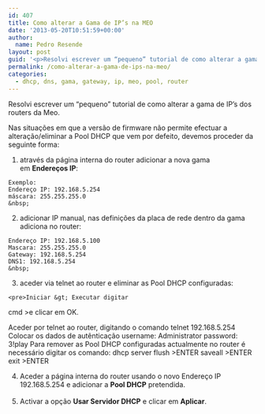 ```yaml
---
id: 407
title: Como alterar a Gama de IP’s na MEO
date: '2013-05-20T10:51:59+00:00'
author: 
  name: Pedro Resende
layout: post
guid: '<p>Resolvi escrever um “pequeno” tutorial de como alterar a gama de IP’s dos routers da Meo.</p><p>Nas situações em que a versão de firmware não permite efectuar a alteração/eliminar a Pool DHCP que vem por defeito, devemos proceder da seguinte forma:</p>'
permalink: /como-alterar-a-gama-de-ips-na-meo/
categories:
  - dhcp, dns, gama, gateway, ip, meo, pool, router
---
```

Resolvi escrever um “pequeno” tutorial de como alterar a gama de IP’s dos routers da Meo.

Nas situações em que a versão de firmware não permite efectuar a alteração/eliminar a Pool DHCP que vem por defeito, devemos proceder da seguinte forma:

  1. através da página interna do router adicionar a nova gama em&nbsp;**Endereços IP**:
    
    Exemplo:  
    Endereço IP: 192.168.5.254  
    máscara: 255.255.255.0  
    &nbsp;

  2. adicionar IP manual, nas definições da placa de rede dentro da gama adiciona no router:
    
    Endereço IP: 192.168.5.100  
    Mascara: 255.255.255.0  
    Gateway: 192.168.5.254  
    DNS1: 192.168.5.254  
    &nbsp;

  3. aceder via telnet ao router e eliminar as Pool DHCP configuradas:
    
    <pre>Iniciar &gt; Executar digitar 
cmd
&gt;e clicar em OK.

Aceder por telnet ao router, digitando o comando telnet 192.168.5.254
Colocar os dados de autênticação
username: Administrator
password: 3!play
Para remover as Pool DHCP configuradas actualmente no router é necessário digitar os comando:
dhcp server flush
&gt;ENTER
saveall
&gt;ENTER
exit
&gt;ENTER </pre>

  4. Aceder a página interna do router usando o novo Endereço IP 192.168.5.254 e adicionar a&nbsp;**Pool DHCP**&nbsp;pretendida.  
    &nbsp;
  5. Activar a opção&nbsp;**Usar Servidor DHCP**&nbsp;e clicar em&nbsp;**Aplicar**.